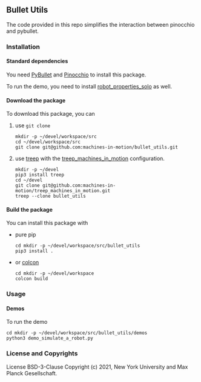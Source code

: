 Bullet Utils
------

The code provided in this repo simplifies the interaction between pinocchio and pybullet.

### Installation

#### Standard dependencies

You need [PyBullet](https://github.com/bulletphysics/bullet3) and
[Pinocchio](https://github.com/stack-of-tasks/pinocchio) to install this
package.

To run the demo, you need to install
[robot_properties_solo](https://github.com/open-dynamic-robot-initiative/robot_properties_solo)
as well.

#### Download the package

To download this package, you can

1. use `git clone`  
    ```
    mkdir -p ~/devel/workspace/src
    cd ~/devel/workspace/src
    git clone git@github.com:machines-in-motion/bullet_utils.git
    ```

2. use [treep](https://gitlab.is.tue.mpg.de/amd-clmc/treep) with the [treep_machines_in_motion](https://github.com/machines-in-motion/treep_machines_in_motion) configuration.  
    ```
    mkdir -p ~/devel
    pip3 install treep
    cd ~/devel
    git clone git@github.com:machines-in-motion/treep_machines_in_motion.git
    treep --clone bullet_utils
    ```

#### Build the package

You can install this package with 
- pure pip  
    ```
    cd mkdir -p ~/devel/workspace/src/bullet_utils
    pip3 install .
    ```

- or [colcon](https://github.com/machines-in-motion/machines-in-motion.github.io/wiki/use_colcon)  
    ```
    cd mkdir -p ~/devel/workspace
    colcon build
    ```

### Usage

#### Demos

To run the demo
```
cd mkdir -p ~/devel/workspace/src/bullet_utils/demos
python3 demo_simulate_a_robot.py
```

### License and Copyrights

License BSD-3-Clause
Copyright (c) 2021, New York University and Max Planck Gesellschaft.


